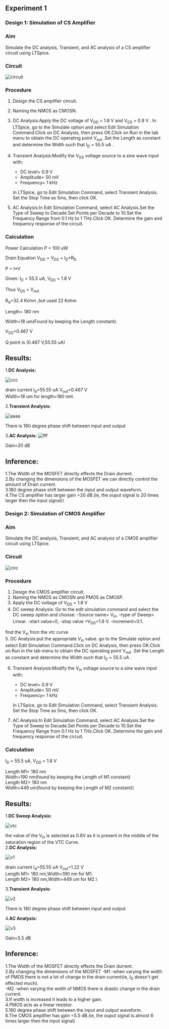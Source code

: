 ## Experiment 1
### Design 1: Simulation of CS Amplifier
### Aim
Simulate the DC analysis, Transient, and AC analysis of a CS amplifier circuit using LTSpice.
### Circuit
![circuit](https://github.com/user-attachments/assets/b31d8a43-07eb-42bc-8016-8dd0fb0644b7)

### Procedure

1. Design the CS amplifier circuit.
2. Naming the NMOS as CMOSN.
3. DC Analysis:Apply the DC voltage of  V<sub>DD</sub> = 1.8 V and V<sub>GS</sub> = 0.9 V . In LTSpice, go to the Simulate option and select Edit Simulation Command.Click on DC Analysis, then press OK.Click on Run in the tab menu to obtain the DC operating point V<sub>out</sub> .Set the Length as constant and determine the Width such that I<sub>D</sub> = 55.5 uA .

4. Transient Analysis:Modify the  V<sub>GS</sub> voltage source to a sine wave input with:
     - DC level= 0.9 V 
     - Amplitude= 50 mV 
     - Frequency= 1 kHz 
     
     In LTSpice, go to Edit Simulation Command, select Transient Analysis. Set the Stop Time as 5ms, then click OK.

5. AC Analysis:In Edit Simulation Command, select AC Analysis.Set the Type of Sweep to Decade.Set Points per Decade to 10.Set the Frequency Range from 0.1 Hz to 1 THz.Click OK. Determine the gain and frequency response of the circuit.

### Calculation

Power Calculation
 P = 100 uW

Drain Equation
V<sub>DD</sub> = V<sub>DS</sub> + I<sub>D</sub>*R<sub>D</sub> 

 P = I*V

Given: I<sub>D</sub> = 55.5 uA, V<sub>DD</sub> = 1.8 V 

Thus V<sub>DS</sub> = V<sub>out</sub> 

R<sub>d</sub>=32.4 Kohm ,but used 22 Kohm

Length= 180 nm

Width=18 um(Found by keeping the Length constant).

V<sub>DS</sub>=0.467 V

Q point is (0.467 V,55.55 uA)

## Results:
1.**DC Analysis:**

![ccc](https://github.com/user-attachments/assets/e876cf20-3050-49e2-97ce-e13497734deb)

drain current I<sub>d</sub>=55.55 uA
V<sub>out</sub>=0.467 V \
Width=18 um for length=180 nm\

2.**Transient Analysis:**

![aaaa](https://github.com/user-attachments/assets/40f8bb2f-8759-454d-8be1-2b59453b4066)

There is 180 degree phase shift between input and output 

3.**AC Analysis:**
![fff](https://github.com/user-attachments/assets/9f6b82e7-6fb5-4289-8d5c-8d7b46b1a980)

Gain=20 dB

## Inference:
1.The Width of the MOSFET directly effects the Drain durrent.\
2.By changing the dimensions of the MOSFET we can directly control the amount of Drain current.\
3.180 degree phase shift between the input and output waveform.\
4.The CS amplifier has larger gain =20 dB.(ie, the ouput signal is 20 times larger then the input signal)\

### Design 2: Simulation of CMOS Amplifier
### Aim
Simulate the DC analysis, Transient, and AC analysis of a CMOS amplifier circuit using LTSpice.
### Circuit
![circ](https://github.com/user-attachments/assets/59ded92f-16cf-44d0-983b-fb3716183874)

### Procedure

1. Design the CMOS amplifier circuit.
2. Naming the NMOS as CMOSN and PMOS as CMOSP.
3. Apply the DC voltage of  V<sub>DD</sub> = 1.8 V
4. DC sweep Analysis: Go to the edit simulation command and select the DC sweep option and choose:
 -Source name= V<sub>in</sub>.
 -type of Sweep= Linear.
 -start value=0,
 -stop value =V<sub>DD</sub>=1.8 V.
 -increment=0.1.

find the V<sub>in</sub> from the vtc curve  
5. DC Analysis:put the appropriate V<sub>in</sub> value. go to the Simulate option and select Edit Simulation Command.Click on DC Analysis, then press OK.Click on Run in the tab menu to obtain the DC operating point V<sub>out</sub> .Set the Length as constant and determine the Width such that I<sub>D</sub> = 55.5 uA .

6. Transient Analysis:Modify the  V<sub>in</sub> voltage source to a sine wave input with:
     - DC level= 0.9 V 
     - Amplitude= 50 mV 
     - Frequency= 1 kHz 
     
     In LTSpice, go to Edit Simulation Command, select Transient Analysis. Set the Stop Time as 5ms, then click OK.
7. AC Analysis:In Edit Simulation Command, select AC Analysis.Set the Type of Sweep to Decade.Set Points per Decade to 10.Set the Frequency Range from 0.1 Hz to 1 THz.Click OK. Determine the gain and frequency response of the circuit.

### Calculation

 I<sub>D</sub> = 55.5 uA, V<sub>DD</sub> = 1.8 V 

Length M1= 180 nm\
Width=190 nm(found by keeping the Length of M1 constant)\
Length M2= 180 nm\
Width=449 um(found by keeping the Length of M2 constant)\

## Results:
1.**DC Sweep Analysis:**

![vtc](https://github.com/user-attachments/assets/bd151c9d-aa50-4c3e-851d-c51629390171)

 the value of the V<sub>in</sub> is selected as 0.8V as it is present in the middle of the saturation region of the VTC Curve.\
2.**DC Analysis:**

![v1](https://github.com/user-attachments/assets/f65f893b-9e5a-4ae8-a99b-b6141b5fa963)

drain current I<sub>d</sub>=55.55 uA
V<sub>out</sub>=1.22 V \
Length M1= 180 nm,Width=190 nm for M1.\
Length M2= 180 nm,Width=449 um for M2.\


3.**Transient Analysis:**

![v2](https://github.com/user-attachments/assets/47516b29-d33a-412a-bea1-5670ed20ea39)


There is 180 degree phase shift between input and output 

4.**AC Analysis:**

![v3](https://github.com/user-attachments/assets/87b38fa3-0122-4135-8281-e98faf89c8c1)


Gain=5.5 dB

## Inference:
1.The Width of the MOSFET directly effects the Drain durrent.\
2.By changing the dimensions of the MOSFET
 -M1 -when varying the width of PMOS there is not a lot of change in the drain current(ie, I<sub>D</sub> doesn't get effected much).\
 -M2 -when varying the width of NMOS there is drastic change in the drain current.\
3.If width is increased it leads to a higher gain.\
4.PMOS acts as a linear resistor.\
5.180 degree phase shift between the input and output waveform.\
6.The CMOS amplifier has gain =5.5 dB.(ie, the ouput signal is almost 6 times larger then the input signal)
